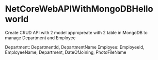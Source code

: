 # NetCoreWebAPIWithMongoDBHelloworld

Create CRUD API with 2 model appropreate with 2 table in MongoDB to manage Department and Employee

Department: DepartmentId, DepartmentName
Employee: EmployeeId, EmployeeName, Department, DateOfJoining, PhotoFileName
